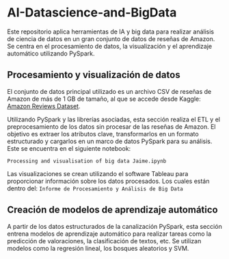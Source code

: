 # AI-Datascience-and-BigData
Este repositorio aplica herramientas de IA y big data para realizar análisis de ciencia de datos en un gran conjunto de datos de reseñas de Amazon. Se centra en el procesamiento de datos, la visualización y el aprendizaje automático utilizando PySpark.

## Procesamiento y visualización de datos

El conjunto de datos principal utilizado es un archivo CSV de reseñas de Amazon de más de 1 GB de tamaño, al que se accede desde Kaggle: [Amazon Reviews Dataset](https://www.kaggle.com/datasets/kritanjalijain/amazon-reviews/data).

Utilizando PySpark y las librerías asociadas, esta sección realiza el ETL y el preprocesamiento de los datos sin procesar de las reseñas de Amazon. El objetivo es extraer los atributos clave, transformarlos en un formato estructurado y cargarlos en un marco de datos PySpark para su análisis. Este se encuentra en el siguiente notebook:

`Processing and visualisation of big data Jaime.ipynb`

Las visualizaciones se crean utilizando el software Tableau para proporcionar información sobre los datos procesados. Los cuales están dentro del: `Informe de Procesamiento y Análisis de Big Data`

## Creación de modelos de aprendizaje automático

A partir de los datos estructurados de la canalización PySpark, esta sección entrena modelos de aprendizaje automático para realizar tareas como la predicción de valoraciones, la clasificación de textos, etc. Se utilizan modelos como la regresión lineal, los bosques aleatorios y SVM.



